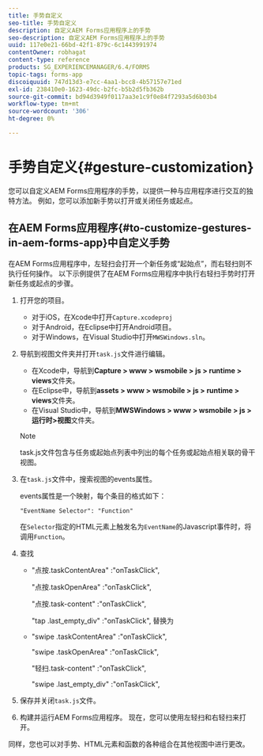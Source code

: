 ```yaml
---
title: 手势自定义
seo-title: 手势自定义
description: 自定义AEM Forms应用程序上的手势
seo-description: 自定义AEM Forms应用程序上的手势
uuid: 117e0e21-66bd-42f1-879c-6c1443991974
contentOwner: robhagat
content-type: reference
products: SG_EXPERIENCEMANAGER/6.4/FORMS
topic-tags: forms-app
discoiquuid: 747d13d3-e7cc-4aa1-bcc8-4b57157e71ed
exl-id: 238410e0-1623-49dc-b2fc-b5b2d5fb362b
source-git-commit: bd94d3949f0117aa3e1c9f0e84f7293a5d6b03b4
workflow-type: tm+mt
source-wordcount: '306'
ht-degree: 0%

---
```


# 手势自定义{#gesture-customization}

您可以自定义AEM Forms应用程序的手势，以提供一种与应用程序进行交互的独特方法。 例如，您可以添加新手势以打开或关闭任务或起点。

## 在AEM Forms应用程序{#to-customize-gestures-in-aem-forms-app}中自定义手势

在AEM Forms应用程序中，左轻扫会打开一个新任务或“起始点”，而右轻扫则不执行任何操作。 以下示例提供了在AEM Forms应用程序中执行右轻扫手势时打开新任务或起点的步骤。

1. 打开您的项目。

   * 对于iOS，在Xcode中打开`Capture.xcodeproj`
   * 对于Android，在Eclipse中打开Android项目。
   * 对于Windows，在Visual Studio中打开`MWSWindows.sln`。

1. 导航到视图文件夹并打开`task.js`文件进行编辑。

   * 在Xcode中，导航到&#x200B;**Capture > www > wsmobile > js > runtime > views**&#x200B;文件夹。
   * 在Eclipse中，导航到&#x200B;**assets > www > wsmobile > js > runtime > views**&#x200B;文件夹。
   * 在Visual Studio中，导航到&#x200B;**MWSWindows > www > wsmobile > js >运行时>视图**&#x200B;文件夹。

   >[!NOTE]
   >
   >task.js文件包含与任务或起始点列表中列出的每个任务或起始点相关联的骨干视图。

1. 在`task.js`文件中，搜索视图的events属性。

   events属性是一个映射，每个条目的格式如下：

   `"EventName Selector": "Function"`

   在`Selector`指定的HTML元素上触发名为`EventName`的Javascript事件时，将调用`Function`。

1. 查找

   * &quot;点按.taskContentArea&quot; :&quot;onTaskClick&quot;,

      &quot;点按.taskOpenArea&quot; :&quot;onTaskClick&quot;,

      &quot;点按.task-content&quot; :&quot;onTaskClick&quot;,

      &quot;tap .last_empty_div&quot; :&quot;onTaskClick&quot;,
   替换为

   * &quot;swipe .taskContentArea&quot; :&quot;onTaskClick&quot;,

      &quot;swipe .taskOpenArea&quot; :&quot;onTaskClick&quot;,

      &quot;轻扫.task-content&quot; :&quot;onTaskClick&quot;,

      &quot;swipe .last_empty_div&quot; :&quot;onTaskClick&quot;,


1. 保存并关闭`task.js`文件。
1. 构建并运行AEM Forms应用程序。 现在，您可以使用左轻扫和右轻扫来打开。

同样，您也可以对手势、HTML元素和函数的各种组合在其他视图中进行更改。
